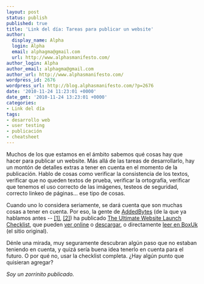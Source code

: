 ```yaml
---
layout: post
status: publish
published: true
title: 'Link del día: Tareas para publicar un website'
author:
  display_name: Alpha
  login: Alpha
  email: alphagma@gmail.com
  url: http://www.alphasmanifesto.com/
author_login: Alpha
author_email: alphagma@gmail.com
author_url: http://www.alphasmanifesto.com/
wordpress_id: 2676
wordpress_url: http://blog.alphasmanifesto.com/?p=2676
date: '2010-11-24 11:23:01 +0000'
date_gmt: '2010-11-24 13:23:01 +0000'
categories:
- Link del día
tags:
- desarrollo web
- user testing
- publicación
- cheatsheet
---
```


Muchos de los que estamos en el ámbito sabemos qué cosas hay que hacer para publicar un website. Más allá de las tareas de desarrollarlo, hay un montón de detalles extras a tener en cuenta en el momento de la publicación. Hablo de cosas como verificar la consistencia de los textos, verificar que no queden textos de prueba, verificar la ortografía, verificar que tenemos el uso correcto de las imágenes, testeos de seguridad, correcto linkeo de páginas... ese tipo de cosas.

Cuando uno lo considera seriamente, se dará cuenta que son muchas cosas a tener en cuenta. Por eso, la gente de [AddedBytes](http://www.addedbytes.com/) (de la que ya hablamos antes -- [[1]](https://blog.alphasmanifesto.com/2010/09/07/link-del-dia-patrones-de-pantallas/), [[2]](https://blog.alphasmanifesto.com/2010/08/27/link-of-the-day-are-you-a-typographic-sinner/)) ha publicado [The Ultimate Website Launch Checklist](http://www.addedbytes.com/blog/the-ultimate-website-launch-checklist/), que pueden [ver online](http://zootool.com/watch/l7m/) o [descargar](http://www.boxuk.com/upload/website_launch_checklist_v1.pdf), o directamente [leer en BoxUk](http://www.boxuk.com/blog/the-ultimate-website-launch-checklist) (el sitio original).

Dénle una mirada, muy seguramente descubran algún paso que no estaban teniendo en cuenta, y quizá sería buena idea tenerlo en cuenta para el futuro. O por qué no, usar la checklist completa.  ¿Hay algún punto que quisieran agregar?

_Soy un zorrinito publicado._
